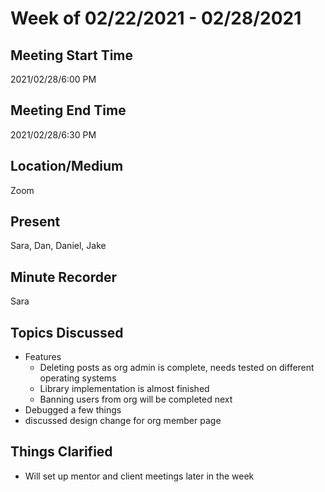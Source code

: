 # Week of 02/22/2021 - 02/28/2021

## Meeting Start Time

2021/02/28/6:00 PM

## Meeting End Time

2021/02/28/6:30 PM

## Location/Medium

Zoom

## Present

Sara, Dan, Daniel, Jake

## Minute Recorder
Sara

## Topics Discussed

- Features
   - Deleting posts as org admin is complete, needs tested on different operating systems
   - Library implementation is almost finished
   - Banning users from org will be completed next
- Debugged a few things
- discussed design change for org member page

## Things Clarified
- Will set up mentor and client meetings later in the week
